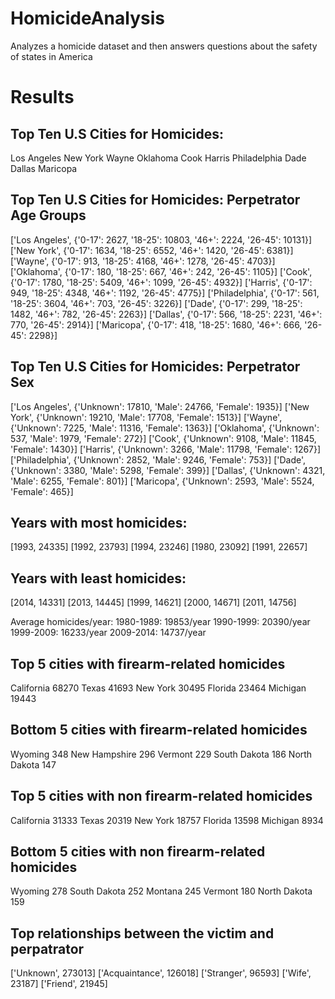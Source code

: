 # HomicideAnalysis
Analyzes a homicide dataset and then answers questions about the safety of states in America

# Results
## Top Ten U.S Cities for Homicides: 
Los Angeles
New York
Wayne
Oklahoma
Cook
Harris
Philadelphia
Dade
Dallas
Maricopa

## Top Ten U.S Cities for Homicides: Perpetrator Age Groups 
['Los Angeles', {'0-17': 2627, '18-25': 10803, '46+': 2224, '26-45': 10131}]
['New York', {'0-17': 1634, '18-25': 6552, '46+': 1420, '26-45': 6381}]
['Wayne', {'0-17': 913, '18-25': 4168, '46+': 1278, '26-45': 4703}]
['Oklahoma', {'0-17': 180, '18-25': 667, '46+': 242, '26-45': 1105}]
['Cook', {'0-17': 1780, '18-25': 5409, '46+': 1099, '26-45': 4932}]
['Harris', {'0-17': 949, '18-25': 4348, '46+': 1192, '26-45': 4775}]
['Philadelphia', {'0-17': 561, '18-25': 3604, '46+': 703, '26-45': 3226}]
['Dade', {'0-17': 299, '18-25': 1482, '46+': 782, '26-45': 2263}]
['Dallas', {'0-17': 566, '18-25': 2231, '46+': 770, '26-45': 2914}]
['Maricopa', {'0-17': 418, '18-25': 1680, '46+': 666, '26-45': 2298}]

## Top Ten U.S Cities for Homicides: Perpetrator Sex 
['Los Angeles', {'Unknown': 17810, 'Male': 24766, 'Female': 1935}]
['New York', {'Unknown': 19210, 'Male': 17708, 'Female': 1513}]
['Wayne', {'Unknown': 7225, 'Male': 11316, 'Female': 1363}]
['Oklahoma', {'Unknown': 537, 'Male': 1979, 'Female': 272}]
['Cook', {'Unknown': 9108, 'Male': 11845, 'Female': 1430}]
['Harris', {'Unknown': 3266, 'Male': 11798, 'Female': 1267}]
['Philadelphia', {'Unknown': 2852, 'Male': 9246, 'Female': 753}]
['Dade', {'Unknown': 3380, 'Male': 5298, 'Female': 399}]
['Dallas', {'Unknown': 4321, 'Male': 6255, 'Female': 801}]
['Maricopa', {'Unknown': 2593, 'Male': 5524, 'Female': 465}]

## Years with most homicides:
[1993, 24335]
[1992, 23793]
[1994, 23246]
[1980, 23092]
[1991, 22657]

## Years with least homicides:
[2014, 14331]
[2013, 14445]
[1999, 14621]
[2000, 14671]
[2011, 14756]

Average homicides/year:
1980-1989: 19853/year
1990-1999: 20390/year
1999-2009: 16233/year
2009-2014: 14737/year

## Top 5 cities with firearm-related homicides
California 68270
     Texas 41693
  New York 30495
   Florida 23464
  Michigan 19443

## Bottom 5 cities with firearm-related homicides
Wyoming 348
New Hampshire 296
      Vermont 229
 South Dakota 186
 North Dakota 147

## Top 5 cities with non firearm-related homicides
California 31333
     Texas 20319
  New York 18757
   Florida 13598
  Michigan  8934

## Bottom 5 cities with non firearm-related homicides
Wyoming 278
South Dakota 252
Montana 245
Vermont 180
North Dakota 159

## Top relationships between the victim and perpatrator
['Unknown', 273013]
['Acquaintance', 126018]
['Stranger', 96593]
['Wife', 23187]
['Friend', 21945]



